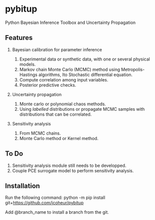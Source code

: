# pybitup
Python Bayesian Inference Toolbox and Uncertainty Propagation 

## Features 

1. Bayesian calibration for parameter inference
    1. Experimental data or synthetic data, with one or several physical models. 
    2. Markov chain Monte Carlo (MCMC) method using Metropolis-Hastings algorithms, Ito Stochastic differential equation. 
    3. Compute correlation among input variables.  
    4. Posterior predictive checks. 
    
2. Uncertainty propagation
    1. Monte carlo or polynomial chaos methods. 
    2. Using *labelled* distributions or propagate MCMC samples with distributions that can be correlated. 
    
3. Sensitivity analysis
    1. From MCMC chains. 
    2. Monte Carlo method or Kernel method. 
    
    
## To Do 

1. Sensitivity analysis module still needs to be developped. 
2. Couple PCE surrogate model to perform sensitivity analysis. 


## Installation 
Run the following command: 
python -m pip install git+https://github.com/jcoheur/pybitup    

Add @branch_name to install a branch from the git. 